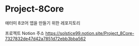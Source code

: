 # Project-8Core
애터미 8코어 앱을 만들기 위한 레포지토리

프로젝트 Notion 주소
https://solstice99.notion.site/Project_8Core-7327832de47d42a7851d72ebb3bba562
